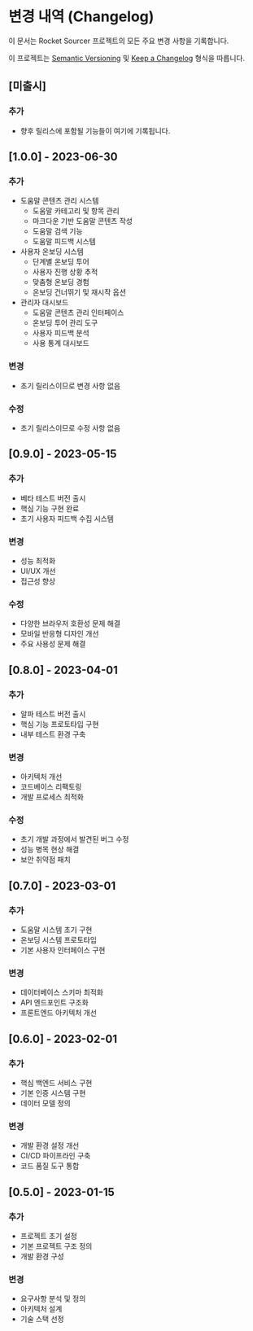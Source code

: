 # 변경 내역 (Changelog)

이 문서는 Rocket Sourcer 프로젝트의 모든 주요 변경 사항을 기록합니다.

이 프로젝트는 [Semantic Versioning](https://semver.org/lang/ko/) 및 [Keep a Changelog](https://keepachangelog.com/ko/1.0.0/) 형식을 따릅니다.

## [미출시]

### 추가
- 향후 릴리스에 포함될 기능들이 여기에 기록됩니다.

## [1.0.0] - 2023-06-30

### 추가
- 도움말 콘텐츠 관리 시스템
  - 도움말 카테고리 및 항목 관리
  - 마크다운 기반 도움말 콘텐츠 작성
  - 도움말 검색 기능
  - 도움말 피드백 시스템
- 사용자 온보딩 시스템
  - 단계별 온보딩 투어
  - 사용자 진행 상황 추적
  - 맞춤형 온보딩 경험
  - 온보딩 건너뛰기 및 재시작 옵션
- 관리자 대시보드
  - 도움말 콘텐츠 관리 인터페이스
  - 온보딩 투어 관리 도구
  - 사용자 피드백 분석
  - 사용 통계 대시보드

### 변경
- 초기 릴리스이므로 변경 사항 없음

### 수정
- 초기 릴리스이므로 수정 사항 없음

## [0.9.0] - 2023-05-15

### 추가
- 베타 테스트 버전 출시
- 핵심 기능 구현 완료
- 초기 사용자 피드백 수집 시스템

### 변경
- 성능 최적화
- UI/UX 개선
- 접근성 향상

### 수정
- 다양한 브라우저 호환성 문제 해결
- 모바일 반응형 디자인 개선
- 주요 사용성 문제 해결

## [0.8.0] - 2023-04-01

### 추가
- 알파 테스트 버전 출시
- 핵심 기능 프로토타입 구현
- 내부 테스트 환경 구축

### 변경
- 아키텍처 개선
- 코드베이스 리팩토링
- 개발 프로세스 최적화

### 수정
- 초기 개발 과정에서 발견된 버그 수정
- 성능 병목 현상 해결
- 보안 취약점 패치

## [0.7.0] - 2023-03-01

### 추가
- 도움말 시스템 초기 구현
- 온보딩 시스템 프로토타입
- 기본 사용자 인터페이스 구현

### 변경
- 데이터베이스 스키마 최적화
- API 엔드포인트 구조화
- 프론트엔드 아키텍처 개선

## [0.6.0] - 2023-02-01

### 추가
- 핵심 백엔드 서비스 구현
- 기본 인증 시스템 구현
- 데이터 모델 정의

### 변경
- 개발 환경 설정 개선
- CI/CD 파이프라인 구축
- 코드 품질 도구 통합

## [0.5.0] - 2023-01-15

### 추가
- 프로젝트 초기 설정
- 기본 프로젝트 구조 정의
- 개발 환경 구성

### 변경
- 요구사항 분석 및 정의
- 아키텍처 설계
- 기술 스택 선정 